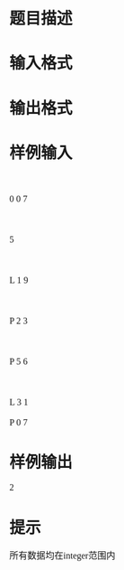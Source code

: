 

# 题目描述



# 输入格式



# 输出格式



# 样例输入


<pre><span style="font-family:宋体;font-size:small;"><span style="font-family:宋体;font-size:12pt;mso-bidi-font-family:宋体;mso-ansi-language:EN-US;mso-fareast-language:ZH-CN;mso-bidi-language:AR-SA;" lang="EN-US"> 
<p style="margin:0cm 0cm 0pt;" class="MsoNormal">
<span style="font-family:宋体;font-size:12pt;mso-bidi-font-family:宋体;mso-font-kerning:0pt;" lang="EN-US">0 0 7</span> 
</p>

<p style="margin:0cm 0cm 0pt;" class="MsoNormal">
5
</p>

<p style="margin:0cm 0cm 0pt;" class="MsoNormal">
<span style="font-family:宋体;font-size:12pt;mso-bidi-font-family:宋体;mso-font-kerning:0pt;" lang="EN-US">L 1 9<o:p></o:p></span> 
</p>

<p style="margin:0cm 0cm 0pt;" class="MsoNormal">
<span style="font-family:宋体;font-size:12pt;mso-bidi-font-family:宋体;mso-font-kerning:0pt;" lang="EN-US">P 2 3<o:p></o:p></span> 
</p>

<p style="margin:0cm 0cm 0pt;" class="MsoNormal">
<span style="font-family:宋体;font-size:12pt;mso-bidi-font-family:宋体;mso-font-kerning:0pt;" lang="EN-US">P 5 6</span> 
</p>

<p style="margin:0cm 0cm 0pt;" class="MsoNormal">
<span style="font-family:宋体;font-size:12pt;mso-bidi-font-family:宋体;mso-font-kerning:0pt;" lang="EN-US">L 3 1<o:p></o:p></span> 
</p>
<span style="font-family:宋体;font-size:12pt;mso-bidi-font-family:宋体;mso-ansi-language:EN-US;mso-fareast-language:ZH-CN;mso-bidi-language:AR-SA;" lang="EN-US">P 0 7</span></span></span></pre>

# 样例输出


<pre><span style="font-family:宋体;font-size:12pt;mso-bidi-font-family:宋体;mso-ansi-language:EN-US;mso-fareast-language:ZH-CN;mso-bidi-language:AR-SA;" lang="EN-US">2</span></pre>

# 提示


<p>
<span style="font-family:宋体;font-size:12pt;mso-bidi-font-family:宋体;mso-ansi-language:EN-US;mso-fareast-language:ZH-CN;mso-bidi-language:AR-SA;">所有数据均在<span lang="EN-US">integer</span>范围内</span> 
</p>
